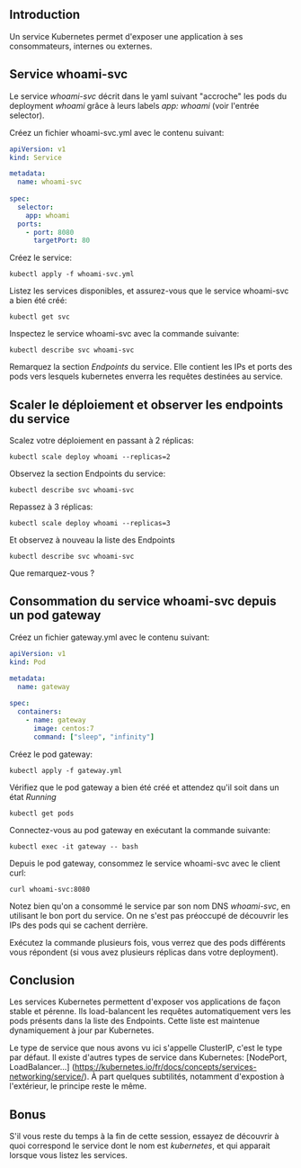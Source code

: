 ## Introduction
Un service Kubernetes permet d'exposer une application à ses consommateurs, internes ou externes.

## Service whoami-svc
Le service *whoami-svc* décrit dans le yaml suivant "accroche" les pods du deployment *whoami* grâce à leurs labels
*app: whoami* (voir l'entrée selector).

Créez un fichier whoami-svc.yml avec le contenu suivant:

```yaml
apiVersion: v1
kind: Service

metadata:
  name: whoami-svc
  
spec:
  selector:
    app: whoami
  ports:
    - port: 8080
      targetPort: 80
```
 
Créez le service:

```shell script
kubectl apply -f whoami-svc.yml
``` 

Listez les services disponibles, et assurez-vous que le service whoami-svc a bien été créé:

```shell script
kubectl get svc
``` 

Inspectez le service whoami-svc avec la commande suivante:

```shell script
kubectl describe svc whoami-svc 
``` 

Remarquez la section *Endpoints* du service. Elle contient les IPs et ports des pods vers lesquels
kubernetes enverra les requêtes destinées au service.

## Scaler le déploiement et observer les endpoints du service

Scalez votre déploiement en passant à 2 réplicas:
```shell script
kubectl scale deploy whoami --replicas=2
```

Observez la section Endpoints du service:
```shell script
kubectl describe svc whoami-svc
```  

Repassez à 3 réplicas:
```shell script
kubectl scale deploy whoami --replicas=3
```

Et observez à nouveau la liste des Endpoints
```shell
kubectl describe svc whoami-svc
```  
Que remarquez-vous ?
 
## Consommation du service whoami-svc depuis un pod gateway 

Créez un fichier gateway.yml avec le contenu suivant:
```yaml
apiVersion: v1
kind: Pod

metadata:
  name: gateway
  
spec:
  containers:
    - name: gateway
      image: centos:7
      command: ["sleep", "infinity"]
```

Créez le pod gateway:
```shell script
kubectl apply -f gateway.yml
```

Vérifiez que le pod gateway a bien été créé et attendez qu'il soit dans un état *Running*

```shell script
kubectl get pods
```

Connectez-vous au pod gateway en exécutant la commande suivante:
```shell script
kubectl exec -it gateway -- bash
``` 

Depuis le pod gateway, consommez le service whoami-svc avec le client curl:
```shell script
curl whoami-svc:8080
``` 

Notez bien qu'on a consommé le service par son nom DNS *whoami-svc*, en utilisant le bon port du service.
On ne s'est pas préoccupé de découvrir les IPs des pods qui se cachent derrière.

Exécutez la commande plusieurs fois, vous verrez que des pods différents vous répondent
(si vous avez plusieurs réplicas dans votre deployment).

## Conclusion
Les services Kubernetes permettent d'exposer vos applications de façon stable et pérenne.
Ils load-balancent les requêtes automatiquement vers les pods présents dans la liste des Endpoints.
Cette liste est maintenue dynamiquement à jour par Kubernetes.

Le type de service que nous avons vu ici s'appelle ClusterIP, c'est le type par défaut. Il existe d'autres types
de service dans Kubernetes: [NodePort, LoadBalancer...] (https://kubernetes.io/fr/docs/concepts/services-networking/service/).
À part quelques subtilités, notamment d'expostion à l'extérieur, le principe reste le même.

## Bonus
S'il vous reste du temps à la fin de cette session, essayez de découvrir à quoi correspond le service dont le nom est
*kubernetes*, et qui apparait lorsque vous listez les services.

